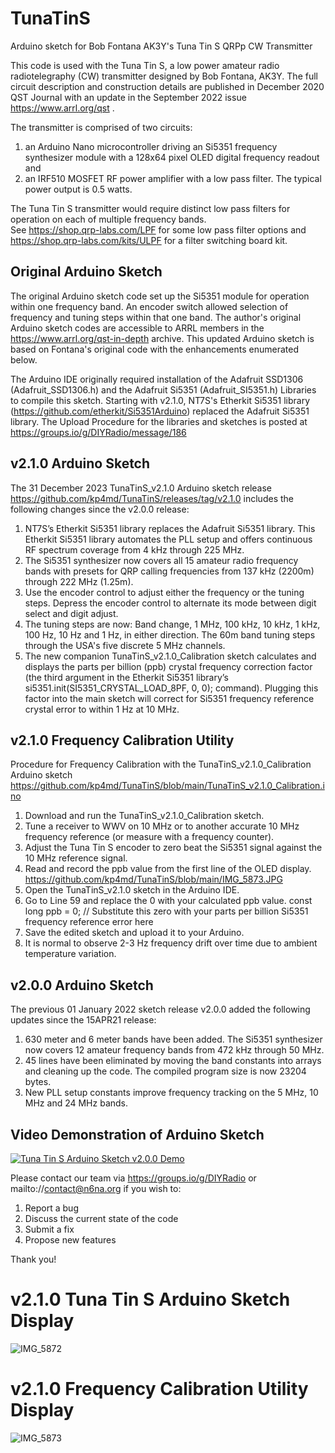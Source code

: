 # TunaTinS
Arduino sketch for Bob Fontana AK3Y's Tuna Tin S QRPp CW Transmitter 

This code is used with the Tuna Tin S, a low power amateur radio radiotelegraphy (CW) transmitter designed by Bob Fontana, AK3Y. 
The full circuit description and construction details are published in December 2020 QST Journal with an update in the September 2022 issue https://www.arrl.org/qst . 

The transmitter is comprised of two circuits: 
1. an Arduino Nano microcontroller driving an Si5351 frequency synthesizer module with a 128x64 pixel OLED digital frequency readout and
2. an IRF510 MOSFET RF power amplifier with a low pass filter.  The typical power output is 0.5 watts.

The Tuna Tin S transmitter would require distinct low pass filters for operation on each of multiple frequency bands.  
See https://shop.qrp-labs.com/LPF for some low pass filter options and https://shop.qrp-labs.com/kits/ULPF for a filter switching board kit.

## Original Arduino Sketch
The original Arduino sketch code set up the Si5351 module for operation within one frequency band. 
An encoder switch allowed selection of frequency and tuning steps within that one band. 
The author's original Arduino sketch codes are accessible to ARRL members in the https://www.arrl.org/qst-in-depth archive. 
This updated Arduino sketch is based on Fontana's original code with the enhancements enumerated below.

The Arduino IDE originally required installation of the Adafruit SSD1306 (Adafruit_SSD1306.h) and the Adafruit Si5351 (Adafruit_SI5351.h) Libraries to compile this sketch. 
Starting with v2.1.0, NT7S's Etherkit Si5351 library (https://github.com/etherkit/Si5351Arduino) replaced the Adafruit Si5351 library.
The Upload Procedure for the libraries and sketches is posted at https://groups.io/g/DIYRadio/message/186

## v2.1.0 Arduino Sketch
The 31 December 2023 TunaTinS_v2.1.0 Arduino sketch release https://github.com/kp4md/TunaTinS/releases/tag/v2.1.0 includes the following changes since the v2.0.0 release:

1. NT7S’s Etherkit Si5351 library replaces the Adafruit Si5351 library.  This Etherkit Si5351 library automates the PLL setup and offers continuous RF spectrum coverage from 4 kHz through 225 MHz.
2. The Si5351 synthesizer now covers all 15 amateur radio frequency bands with presets for QRP calling frequencies from 137 kHz (2200m) through 222 MHz (1.25m).  
3. Use the encoder control to adjust either the frequency or the tuning steps.  Depress the encoder control to alternate its mode between digit select and digit adjust.  
4. The tuning steps are now: Band change, 1 MHz, 100 kHz, 10 kHz, 1 kHz, 100 Hz, 10 Hz and 1 Hz, in either direction.  The 60m band tuning steps through the USA's five discrete 5 MHz channels.
5. The new companion TunaTinS_v2.1.0_Calibration sketch calculates and displays the parts per billion (ppb) crystal frequency correction factor (the third argument in the Etherkit Si5351 library’s si5351.init(SI5351_CRYSTAL_LOAD_8PF, 0, 0); command). 
Plugging this factor into the main sketch will correct for Si5351 frequency reference crystal error to within 1 Hz at 10 MHz.

## v2.1.0 Frequency Calibration Utility
Procedure for Frequency Calibration with the TunaTinS_v2.1.0_Calibration Arduino sketch https://github.com/kp4md/TunaTinS/blob/main/TunaTinS_v2.1.0_Calibration.ino
1. Download and run the TunaTinS_v2.1.0_Calibration sketch.  
2. Tune a receiver to WWV on 10 MHz or to another accurate 10 MHz frequency reference (or measure with a frequency counter).
3. Adjust the Tuna Tin S encoder to zero beat the Si5351 signal against the 10 MHz reference signal.
4. Read and record the ppb value from the first line of the OLED display. https://github.com/kp4md/TunaTinS/blob/main/IMG_5873.JPG
5. Open the TunaTinS_v2.1.0 sketch in the Arduino IDE.
6. Go to Line 59 and replace the 0 with your calculated ppb value.
const long ppb = 0;  // Substitute this zero with your parts per billion Si5351 frequency reference error here
7. Save the edited sketch and upload it to your Arduino.
8. It is normal to observe 2-3 Hz frequency drift over time due to ambient temperature variation.

## v2.0.0 Arduino Sketch
The previous 01 January 2022 sketch release v2.0.0 added the following updates since the 15APR21 release:

1. 630 meter and 6 meter bands have been added. The Si5351 synthesizer now covers 12 amateur frequency bands from 472 kHz through 50 MHz.
2. 45 lines have been eliminated by moving the band constants into arrays and cleaning up the code. The compiled program size is now 23204 bytes.
3. New PLL setup constants improve frequency tracking on the 5 MHz, 10 MHz and 24 MHz bands.

## Video Demonstration of Arduino Sketch 
[![Tuna Tin S Arduino Sketch v2.0.0 Demo](https://img.youtube.com/vi/qvt9tF0a9zI/0.jpg)](https://www.youtube.com/watch?v=qvt9tF0a9zI)

Please contact our team via https://groups.io/g/DIYRadio or mailto://contact@n6na.org if you wish to:
1. Report a bug
2. Discuss the current state of the code
3. Submit a fix
4. Propose new features

Thank you!

# v2.1.0 Tuna Tin S Arduino Sketch Display
![IMG_5872](https://github.com/user-attachments/assets/26829318-b29b-4858-a3a8-28265da0c341) 
# v2.1.0 Frequency Calibration Utility Display
![IMG_5873](https://github.com/user-attachments/assets/c5b0c5f5-fc86-4ed3-92d8-aa68367a0e22)


